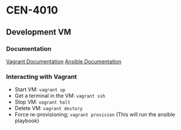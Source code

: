 # CEN-4010

## Development VM

### Documentation
[Vagrant Documentation](https://www.vagrantup.com/docs/)
[Ansible Documentation](http://docs.ansible.com/ansible/latest/index.html)

### Interacting with Vagrant
* Start VM: `vagrant up`
* Get a terminal in the VM: `vagrant ssh`
* Stop VM: `vagrant halt`
* Delete VM: `vagrant destory`
* Force re-provisioning; `vagrant provision` (This will run the ansible playbook)

